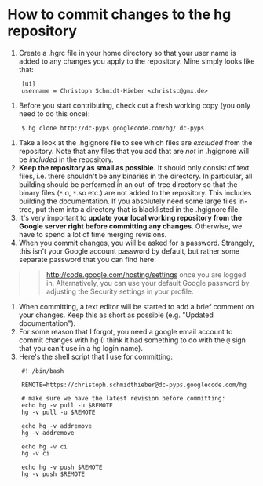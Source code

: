 # How to commit changes to the hg repository #

  1. Create a .hgrc file in your home directory so that your user name is added to any changes you apply to the repository. Mine simply looks like that:
```
    [ui]
    username = Christoph Schmidt-Hieber <christsc@gmx.de>
```
  1. Before you start contributing, check out a fresh working copy (you only need to do this once):
```
    $ hg clone http://dc-pyps.googlecode.com/hg/ dc-pyps
```
  1. Take a look at the .hgignore file to see which files are _excluded_ from the repository. Note that any files that you add that are _not_ in .hgignore will be _included_ in the repository.
  1. **Keep the repository as small as possible.** It should only consist of text files, i.e. there shouldn't be any binaries in the directory. In particular, all building should be performed in an out-of-tree directory so that the binary files (`*`.o, `*`.so etc.) are not added to the repository. This includes building the documentation. If you absolutely need some large files in-tree, put them into a directory that is blacklisted in the .hgignore file.
  1. It's very important to **update your local working repository from the Google server right before committing any changes**. Otherwise, we have to spend a lot of time merging revisions.
  1. When you commit changes, you will be asked for a password. Strangely, this isn't your Google account password by default, but rather some separate password that you can find here:
> > http://code.google.com/hosting/settings
> > once you are logged in.
> > Alternatively, you can use your default Google password by adjusting the Security settings in your profile.
  1. When committing, a text editor will be started to add a brief comment on your changes. Keep this as short as possible (e.g. "Updated documentation").
  1. For some reason that I forgot, you need a google email account to commit changes with hg (I think it had something to do with the `@` sign that you can't use in a hg login name).
  1. Here's the shell script that I use for committing:
```
    #! /bin/bash
    
    REMOTE=https://christoph.schmidthieber@dc-pyps.googlecode.com/hg
    
    # make sure we have the latest revision before committing:
    echo hg -v pull -u $REMOTE
    hg -v pull -u $REMOTE
    
    echo hg -v addremove
    hg -v addremove
    
    echo hg -v ci
    hg -v ci
    
    echo hg -v push $REMOTE
    hg -v push $REMOTE
```